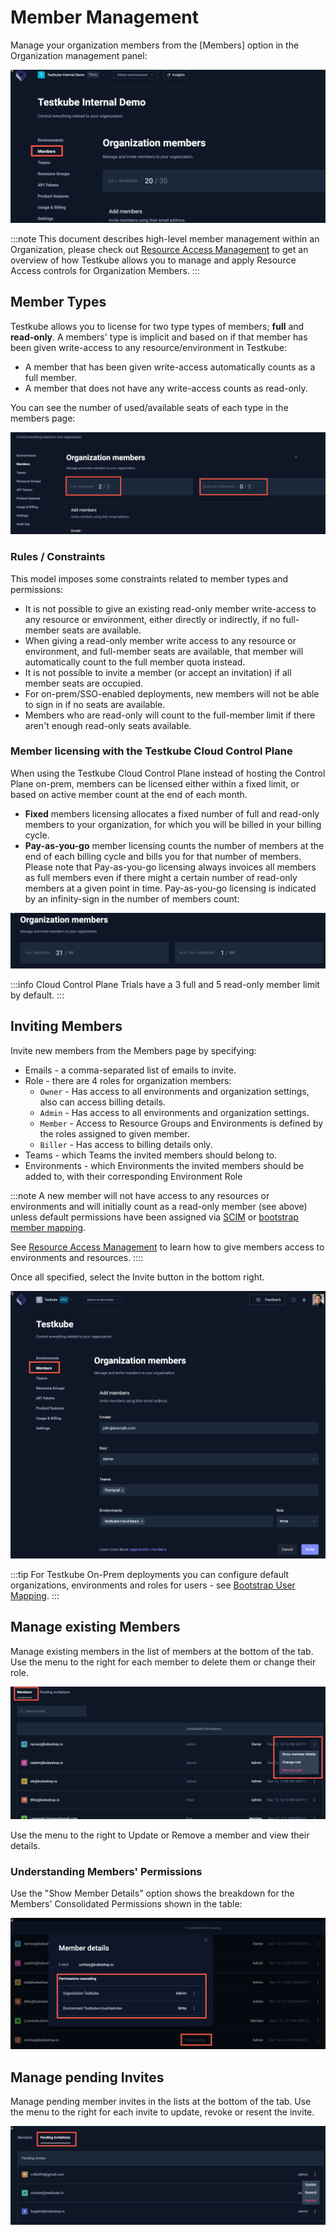 # Member Management

Manage your organization members from the [Members] option in the Organization management panel:

![Organization Member Management](images/org-members.png)

:::note
This document describes high-level member management within an Organization, please 
check out [Resource Access Management](/articles/resource-access-management) to get an overview of how Testkube
allows you to manage and apply Resource Access controls for Organization Members.
:::

## Member Types

Testkube allows you to license for two type types of members; **full** and **read-only**. A members' type 
is implicit and based on if that member has been given write-access to any resource/environment in Testkube: 
- A member that has been given write-access automatically counts as a full member.
- A member that does not have any write-access counts as read-only.

You can see the number of used/available seats of each type in the members page:

![Fixed Member Limits](images/fixed-member-limits.png)

### Rules / Constraints 

This model imposes some constraints related to member types and permissions:

- It is not possible to give an existing read-only member write-access to any resource or environment, 
  either directly or indirectly, if no full-member seats are available.
- When giving a read-only member write access to any resource or environment, and full-member seats are available, 
  that member will automatically count to the full member quota instead.
- It is not possible to invite a member (or accept an invitation) if all member seats are occupied. 
- For on-prem/SSO-enabled deployments, new members will not be able to sign in if no seats are available.
- Members who are read-only will count to the full-member limit if there aren't enough read-only seats available.

### Member licensing with the Testkube Cloud Control Plane

When using the Testkube Cloud Control Plane instead of hosting the Control Plane on-prem, members can be
licensed either within a fixed limit, or based on active member count at the end of each month.

- **Fixed** members licensing allocates a fixed number of full and read-only members to your organization, for which
  you will be billed in your billing cycle.
- **Pay-as-you-go** member licensing counts the number of members at the end of each 
  billing cycle and bills you for that number of members. Please note that Pay-as-you-go licensing always invoices 
  all members as full members even if there might a certain number of read-only members at a given point in time. 
  Pay-as-you-go licensing is indicated by an infinity-sign in the number of members count:

![Pay-as-you-go Member Count](images/infinite-org-members.png)

:::info
Cloud Control Plane Trials have a 3 full and 5 read-only member limit by default.
:::

## Inviting Members

Invite new members from the Members page by specifying: 
- Emails - a comma-separated list of emails to invite.
- Role - there are 4 roles for organization members:
  - `Owner` - Has access to all environments and organization settings, also can access billing details.
  - `Admin` - Has access to all environments and organization settings.
  - `Member` - Access to Resource Groups and Environments is defined by the roles assigned to given member. 
  - `Biller` - Has access to billing details only.
- Teams - which Teams the invited members should belong to.
- Environments - which Environments the invited members should be added to, with their corresponding Environment Role

:::note
A new member will not have access to any resources or environments and will initially count as a read-only
member (see above) unless default permissions have been assigned via [SCIM](/testkube-pro-on-prem/articles/scim) 
or [bootstrap member mapping](/articles/install/advanced-install#bootstrap-member-mapping). 

See [Resource Access Management](/articles/resource-access-management) to learn how to give members access to 
environments and resources.
::::

Once all specified, select the Invite button in the bottom right.

![Organization Member Invite](../../img/organization-members.png)

:::tip
For Testkube On-Prem deployments you can configure default organizations, environments and roles for users - see 
[Bootstrap User Mapping](/articles/install/advanced-install#bootstrap-member-mapping).
:::

## Manage existing Members

Manage existing members in the list of members at the bottom of the tab. Use the menu to the right for 
each member to delete them or change their role.

![Organization Members](../../img/org-members-list.png)

Use the menu to the right to Update or Remove a member and view their details.

### Understanding Members' Permissions

Use the "Show Member Details" option shows the breakdown for the Members' Consolidated Permissions shown in the table:

![Member Permissions](images/member-permissions.png)

## Manage pending Invites

Manage pending member invites in the lists at the bottom of the tab. Use the menu to the right for
each invite to update, revoke or resent the invite.

![Organization Invites](../../img/organization-invites.png)

